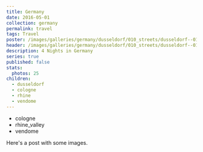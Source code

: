 ```yaml
---
title: Germany
date: 2016-05-01
collection: germany
permalink: travel
tags: Travel
poster: /images/galleries/germany/dusseldorf/010_streets/dusseldorf--010_streets-s001-r5.jpg
header: /images/galleries/germany/dusseldorf/010_streets/dusseldorf--010_streets-s001-r5.jpg
description: 4 Nights in Germany
series: true
published: false
stats:
  photos: 25
children:
  - dusseldorf
  - cologne
  - rhine
  - vendome
---
```


- cologne
- rhine_valley
- vendome

Here's a post with some images.
